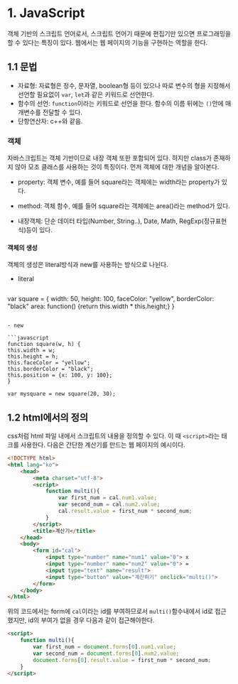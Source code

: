 # 1. JavaScript

객체 기반의 스크립트 언어로서, 스크립트 언어기 때문에 편집기만 있으면 프로그래밍을 할 수 있다는 특징이 있다. 웹에서는 웹 페이지의 기능을 구현하는 역할을 한다.



## 1.1 문법

- 자료형: 자료형은 정수, 문자열, boolean형 등이 있으나 따로 변수의 형을 지정해서 선언할 필요없이 `var`, `let`과 같은 키워드로 선언한다.
- 함수의 선언: `function`이라는 키워드로 선언을 한다. 함수의 이름 뒤에는 `()`안에 매개변수를 전달할 수 있다.
- 단항연산자: c++와 같음.



### 객체

자바스크립트는 객체 기반이므로 내장 객체 또한 포함되어 있다. 하지만 class가 존재하지 않아 모조 클래스를 사용하는 것이 특징이다. 먼저 객체에 대한 개념을 알아본다.

- property: 객체 변수, 예를 들어 square라는 객체에는 width라는 property가 있다.

- method: 객체 함수, 예를 들어 square라는 객체에는 area()라는 method가 있다. 

- 내장객체: 단순 데이터 타입(Number, String..), Date, Math, RegExp(정규표현식)등이 있다.

#### 객체의 생성

객체의 생성은 literal방식과 new를 사용하는 방식으로 나뉜다.

- literal

  	```javascript
var square = {
    width: 50, height: 100, faceColor: "yellow", borderColor: "black"
    area: function() {return this.width * this.height;}
}
    
  ```

- new

  ```javascript
  function square(w, h) {
  this.width = w;
  this.height = h;
  this.faceColor = "yellow";
  this.borderColor = "black";
  this.position = {x: 100, y: 100};
  }
  
  var mysquare = new square(20, 30);
  ```



## 1.2 html에서의 정의

css처럼 html 파일 내에서 스크립트의 내용을 정의할 수 있다. 이 때 `<script>`라는 태크를 사용한다. 다음은 간단한 계산기를 만드는 웹 페이지의 예시이다.

```html
<!DOCTYPE html>
<html lang="ko">
    <head>
        <meta charset="utf-8">
        <script>
            function multi(){
                var first_num = cal.num1.value;
                var second_num = cal.num2.value;
                cal.result.value = first_num * second_num;
            }
        </script>
        <title>계산기</title> 
    </head>
    <body>
        <form id="cal">
            <input type="number" name="num1" value="0"> x
            <input type="number" name="num2" value="0"> =
            <input type="text" name="result">
            <input type="button" value="계산하기" onclick="multi()">
        </form>
    </body>
</html>
```



위의 코드에서는 form에 `cal`이라는 id를 부여하므로서 `multi()`함수내에서 id로 접근했지만, id의 부여가 없을 경우 다음과 같이 접근해야한다.

```html
<script>
    function multi(){
        var first_num = document.forms[0].num1.value;
        var second_num = document.forms[0].num2.value;
        document.forms[0].result.value = first_num * second_num;
    }
</script>
```

